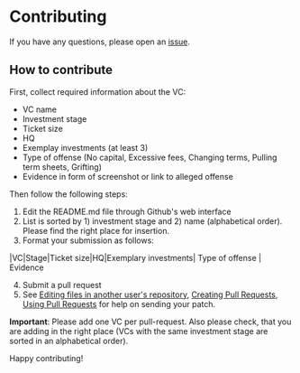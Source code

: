 # Contributing

If you have any questions, please open an [issue](https://github.com/open-biz/awesome-vc-reviews/issues).

## How to contribute
First, collect required information about the VC: 
  - VC name 
  - Investment stage
  - Ticket size
  - HQ
  - Exemplay investments (at least 3)
  - Type of offense (No capital, Excessive fees, Changing terms, Pulling term sheets, Grifting)
  - Evidence in form of screenshot or link to alleged offense

Then follow the following steps:

1. Edit the README.md file through Github's web interface
2. List is sorted by 1) investment stage and 2) name (alphabetical order). Please find the right place for insertion.
3. Format your submission as follows:
        
|VC|Stage|Ticket size|HQ|Exemplary investments| Type of offense | Evidence

4. Submit a pull request
5. See [Editing files in another user's repository](https://help.github.com/articles/editing-files-in-another-user-s-repository/), [Creating Pull Requests](https://help.github.com/articles/creating-a-pull-request/), [Using Pull Requests](https://help.github.com/articles/using-pull-requests/) for help on sending your patch.

**Important**: Please add one VC per pull-request. Also please check, that you are adding in the right place (VCs with the same investment stage are sorted in an alphabetical order).

Happy contributing!
